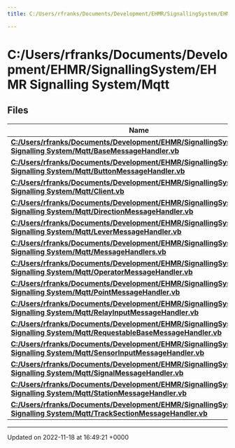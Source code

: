 ```yaml
---
title: C:/Users/rfranks/Documents/Development/EHMR/SignallingSystem/EHMR Signalling System/Mqtt

---
```


# C:/Users/rfranks/Documents/Development/EHMR/SignallingSystem/EHMR Signalling System/Mqtt



## Files

| Name           |
| -------------- |
| **[C:/Users/rfranks/Documents/Development/EHMR/SignallingSystem/EHMR Signalling System/Mqtt/BaseMessageHandler.vb](/SignallingSystem-doc/mainsystem/Files/BaseMessageHandler_8vb/#file-basemessagehandler.vb)**  |
| **[C:/Users/rfranks/Documents/Development/EHMR/SignallingSystem/EHMR Signalling System/Mqtt/ButtonMessageHandler.vb](/SignallingSystem-doc/mainsystem/Files/ButtonMessageHandler_8vb/#file-buttonmessagehandler.vb)**  |
| **[C:/Users/rfranks/Documents/Development/EHMR/SignallingSystem/EHMR Signalling System/Mqtt/Client.vb](/SignallingSystem-doc/mainsystem/Files/Client_8vb/#file-client.vb)**  |
| **[C:/Users/rfranks/Documents/Development/EHMR/SignallingSystem/EHMR Signalling System/Mqtt/DirectionMessageHandler.vb](/SignallingSystem-doc/mainsystem/Files/DirectionMessageHandler_8vb/#file-directionmessagehandler.vb)**  |
| **[C:/Users/rfranks/Documents/Development/EHMR/SignallingSystem/EHMR Signalling System/Mqtt/LeverMessageHandler.vb](/SignallingSystem-doc/mainsystem/Files/LeverMessageHandler_8vb/#file-levermessagehandler.vb)**  |
| **[C:/Users/rfranks/Documents/Development/EHMR/SignallingSystem/EHMR Signalling System/Mqtt/MessageHandlers.vb](/SignallingSystem-doc/mainsystem/Files/MessageHandlers_8vb/#file-messagehandlers.vb)**  |
| **[C:/Users/rfranks/Documents/Development/EHMR/SignallingSystem/EHMR Signalling System/Mqtt/OperatorMessageHandler.vb](/SignallingSystem-doc/mainsystem/Files/OperatorMessageHandler_8vb/#file-operatormessagehandler.vb)**  |
| **[C:/Users/rfranks/Documents/Development/EHMR/SignallingSystem/EHMR Signalling System/Mqtt/PointMessageHandler.vb](/SignallingSystem-doc/mainsystem/Files/PointMessageHandler_8vb/#file-pointmessagehandler.vb)**  |
| **[C:/Users/rfranks/Documents/Development/EHMR/SignallingSystem/EHMR Signalling System/Mqtt/RelayInputMessageHandler.vb](/SignallingSystem-doc/mainsystem/Files/RelayInputMessageHandler_8vb/#file-relayinputmessagehandler.vb)**  |
| **[C:/Users/rfranks/Documents/Development/EHMR/SignallingSystem/EHMR Signalling System/Mqtt/RequestableBaseMessageHandler.vb](/SignallingSystem-doc/mainsystem/Files/RequestableBaseMessageHandler_8vb/#file-requestablebasemessagehandler.vb)**  |
| **[C:/Users/rfranks/Documents/Development/EHMR/SignallingSystem/EHMR Signalling System/Mqtt/SensorInputMessageHandler.vb](/SignallingSystem-doc/mainsystem/Files/SensorInputMessageHandler_8vb/#file-sensorinputmessagehandler.vb)**  |
| **[C:/Users/rfranks/Documents/Development/EHMR/SignallingSystem/EHMR Signalling System/Mqtt/SignalMessageHandler.vb](/SignallingSystem-doc/mainsystem/Files/SignalMessageHandler_8vb/#file-signalmessagehandler.vb)**  |
| **[C:/Users/rfranks/Documents/Development/EHMR/SignallingSystem/EHMR Signalling System/Mqtt/StationMessageHandler.vb](/SignallingSystem-doc/mainsystem/Files/StationMessageHandler_8vb/#file-stationmessagehandler.vb)**  |
| **[C:/Users/rfranks/Documents/Development/EHMR/SignallingSystem/EHMR Signalling System/Mqtt/TrackSectionMessageHandler.vb](/SignallingSystem-doc/mainsystem/Files/TrackSectionMessageHandler_8vb/#file-tracksectionmessagehandler.vb)**  |






-------------------------------

Updated on 2022-11-18 at 16:49:21 +0000
